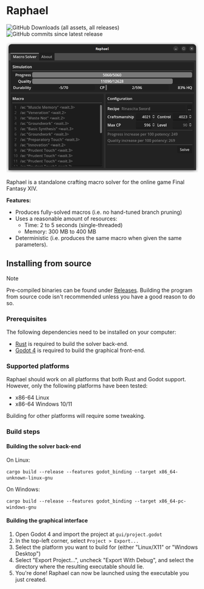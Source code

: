 # Raphael

![GitHub Downloads (all assets, all releases)](https://img.shields.io/github/downloads/KonaeAkira/raphael-rs/total?logo=github&color=blue)
![GitHub commits since latest release](https://img.shields.io/github/commits-since/KonaeAkira/raphael-rs/latest?include_prereleases&color=yellow)

![GUI Preview](resources/gui-preview.png)

Raphael is a standalone crafting macro solver for the online game Final Fantasy XIV.

**Features:**
* Produces fully-solved macros (i.e. no hand-tuned branch pruning)
* Uses a reasonable amount of resources:
    * Time: 2 to 5 seconds (single-threaded)
    * Memory: 300 MB to 400 MB
* Deterministic (i.e. produces the same macro when given the same parameters).

## Installing from source

> [!NOTE]
> Pre-compiled binaries can be found under [Releases](https://github.com/KonaeAkira/raphael-rs/releases).
> Building the program from source code isn't recommended unless you have a good reason to do so.

### Prerequisites

The following dependencies need to be installed on your computer:

* [Rust](https://www.rust-lang.org/) is required to build the solver back-end.
* [Godot 4](https://godotengine.org/) is required to build the graphical front-end.

### Supported platforms

Raphael should work on all platforms that both Rust and Godot support.
However, only the following platforms have been tested:

* x86-64 Linux
* x86-64 Windows 10/11

Building for other platforms will require some tweaking.

### Build steps

#### Building the solver back-end

On Linux:

```
cargo build --release --features godot_binding --target x86_64-unknown-linux-gnu
```

On Windows:

```
cargo build --release --features godot_binding --target x86_64-pc-windows-gnu
```

#### Building the graphical interface

1. Open Godot 4 and import the project at `gui/project.godot`
2. In the top-left corner, select `Project > Export...`
3. Select the platform you want to build for (either "Linux/X11" or "Windows Desktop")
4. Select "Export Project...", uncheck "Export With Debug", and select the directory where the resulting executable should lie.
5. You're done! Raphael can now be launched using the executable you just created.
